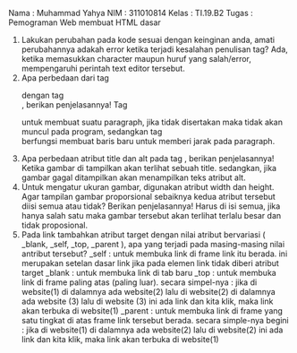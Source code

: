 Nama	: Muhammad Yahya
NIM	: 311010814
Kelas 	: TI.19.B2
Tugas	: Pemograman Web membuat HTML dasar

1. Lakukan perubahan pada kode sesuai dengan keinginan anda, amati perubahannya
adakah error ketika terjadi kesalahan penulisan tag?
Ada, ketika memasukkan character maupun huruf yang salah/error, mempengaruhi perintah text editor tersebut.
2. Apa perbedaan dari tag <p> dengan tag <br>, berikan penjelasannya!
Tag <p> untuk membuat suatu paragraph, jika tidak disertakan maka tidak akan
muncul pada program, sedangkan tag <br> berfungsi membuat baris baru untuk memberi
jarak pada paragraph.
3. Apa perbedaan atribut title dan alt pada tag <img>, berikan penjelasannya!
Ketika gambar di tampilkan akan terlihat sebuah title. sedangkan, jika gambar gagal
ditampilkan akan menampilkan teks atribut alt.
4. Untuk mengatur ukuran gambar, digunakan atribut width dan height. Agar tampilan
gambar proporsional sebaiknya kedua atribut tersebut diisi semua atau tidak? Berikan
penjelasannya!
Harus di isi semua, jika hanya salah satu maka gambar tersebut akan terlihat terlalu
besar dan tidak proposional.
5. Pada link tambahkan atribut target dengan nilai atribut bervariasi ( _blank, _self, _top,
_parent ), apa yang terjadi pada masing-masing nilai antribut tersebut?
_self : untuk membuka link di frame link itu berada. ini merupakan setelan dasar link jika
pada elemen link tidak diberi atribut target
_blank : untuk membuka link di tab baru
_top : untuk membuka link di frame paling atas (paling luar). secara simpel-nya : jika di
website(1) di dalamnya ada website(2) lalu di website(2) di dalamnya ada website (3)
lalu di website (3) ini ada link dan kita klik, maka link akan terbuka di website(1)
_parent : untuk membuka link di frame yang satu tingkat di atas frame link tersebut berada.
secara simple-nya begini : jika di website(1) di dalamnya ada website(2) lalu di
website(2) ini ada link dan kita klik, maka link akan terbuka di website(1)
